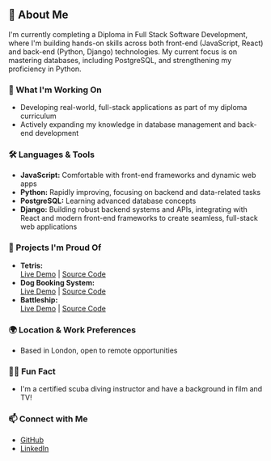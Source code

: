 ## 👋 About Me

I'm currently completing a Diploma in Full Stack Software Development, where I'm building hands-on skills across both front-end (JavaScript, React) and back-end (Python, Django) technologies. My current focus is on mastering databases, including PostgreSQL, and strengthening my proficiency in Python. 

### 🚀 What I'm Working On
- Developing real-world, full-stack applications as part of my diploma curriculum
- Actively expanding my knowledge in database management and back-end development

### 🛠️ Languages & Tools
- **JavaScript:** Comfortable with front-end frameworks and dynamic web apps
- **Python:** Rapidly improving, focusing on backend and data-related tasks
- **PostgreSQL:** Learning advanced database concepts
- **Django:** Building robust backend systems and APIs, integrating with React and modern front-end frameworks to create seamless, full-stack web applications

### 👾 Projects I'm Proud Of

- **Tetris:**  
  [Live Demo](https://tetris-kh-c29675af7f73.herokuapp.com/) | [Source Code](https://github.com/Kerem-Haeger/tetris)
- **Dog Booking System:**  
  [Live Demo](https://dog-booking-system-1eebcb797de9.herokuapp.com/) | [Source Code](https://github.com/Kerem-Haeger/dog_booking_system)
- **Battleship:**  
  [Live Demo](https://kerem-haeger.github.io/battleship/) | [Source Code](https://github.com/Kerem-Haeger/battleship)

### 🌍 Location & Work Preferences
- Based in London, open to remote opportunities

### 🏄‍♂️ Fun Fact
- I'm a certified scuba diving instructor and have a background in film and TV!

### 📫 Connect with Me
- [GitHub](https://github.com/Kerem-Haeger/)
- [LinkedIn](https://www.linkedin.com/in/kerem-haeger/)
